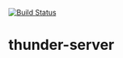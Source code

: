 
[![Build Status](https://drone.simoneromano.eu/api/badges/simoneromano96/thunder-server/status.svg)](https://drone.simoneromano.eu/simoneromano96/thunder-server)

# thunder-server

